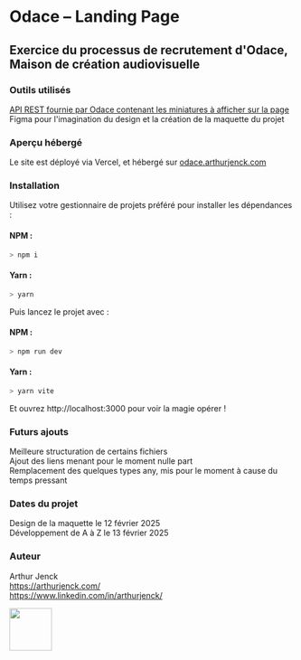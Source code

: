 # Odace – Landing Page

## Exercice du processus de recrutement d'Odace, Maison de création audiovisuelle

### Outils utilisés

[API REST fournie par Odace contenant les miniatures à afficher sur la page](https://backend.odaceplus.com/api/v1/landing/)  
Figma pour l'imagination du design et la création de la maquette du projet

### Aperçu hébergé

Le site est déployé via Vercel, et hébergé sur [odace.arthurjenck.com](https://odace.arthurjenck.com)

### Installation

Utilisez votre gestionnaire de projets préféré pour installer les dépendances :

#### NPM :

```sh
> npm i
```

#### Yarn :

```sh
> yarn
```

Puis lancez le projet avec :

#### NPM :

```sh
> npm run dev
```

#### Yarn :

```sh
> yarn vite
```

Et ouvrez http://localhost:3000 pour voir la magie opérer !

### Futurs ajouts

Meilleure structuration de certains fichiers  
Ajout des liens menant pour le moment nulle part  
Remplacement des quelques types any, mis pour le moment à cause du temps pressant

### Dates du projet

Design de la maquette le 12 février 2025  
Développement de A à Z le 13 février 2025

### Auteur

Arthur Jenck  
https://arthurjenck.com/  
https://www.linkedin.com/in/arthurjenck/

<img src="https://i.ibb.co/R4tzqky/logo.png" width="75">

